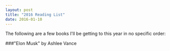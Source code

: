 ```yaml
---
layout: post
title: "2016 Reading List"
date: 2016-01-10
---
```


The following are a few books I'll be getting to this year in no specific order:

###"Elon Musk"
by Ashlee Vance


